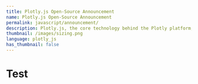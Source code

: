 ```yaml
---
title: Plotly.js Open-Source Announcement
name: Plotly.js Open-Source Announcement
permalink: javascript/announcement/
description: Plotly.js, the core technology behind the Plotly platform, is now open-source
thumbnail: /images/sizing.png
language: plotly_js
has_thumbnail: false
---
```


# Test
